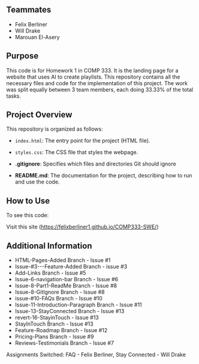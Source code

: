 
## Teammates

- Felix Berliner
- Will Drake
- Marouan El-Asery

## Purpose 

This code is for Homework 1 in COMP 333. It is the landing page for a website that uses AI to create playlists. This repository contains all the necessary files and code for the implementation of this project. The work was split equally between 3 team members, each doing 33.33% of the total tasks.

## Project Overview

This repository is organized as follows:

  - `index.html`: The entry point for the project (HTML file).
  - `styles.css`: The CSS file that styles the webpage.
  
- **.gitignore**: Specifies which files and directories Git should ignore
  
- **README.md**: The documentation for the project, describing how to run and use the code.

## How to Use

To see this code:

Visit this site (https://felixberliner1.github.io/COMP333-SWE/)

## Additional Information

- HTML-Pages-Added Branch - Issue #1
- Issue-#3---Feature-Added Branch - issue #3
- Add-Links Branch - Issue #5
- Issue-6-navigation-bar Branch - Issue #6
- Issue-8-Part1-ReadMe Branch - Issue #8
- Issue-8-GitIgnore Branch - Issue #8
- issue-#10-FAQs Branch - Issue #10
- Issue-11-Introduction-Paragraph Branch - Issue #11
- Issue-13-StayConnected Branch - Issue #13
- revert-16-StayinTouch - Issue #13
- StayInTouch Branch - Issue #13
- Feature-Roadmap Branch - Issue #12
- Pricing-Plans Branch - Issue #9
- Reviews-Testimonials Branch - Issue #7

Assignments Switched: FAQ - Felix Berliner, Stay Connected - Will Drake


